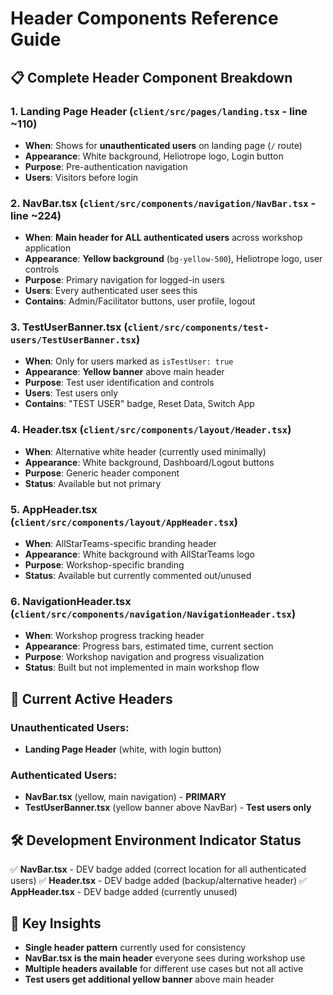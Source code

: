 # Header Components Reference Guide

## 📋 **Complete Header Component Breakdown**

### **1. Landing Page Header** (`client/src/pages/landing.tsx` - line ~110)
- **When**: Shows for **unauthenticated users** on landing page (`/` route)
- **Appearance**: White background, Heliotrope logo, Login button
- **Purpose**: Pre-authentication navigation
- **Users**: Visitors before login

### **2. NavBar.tsx** (`client/src/components/navigation/NavBar.tsx` - line ~224)
- **When**: **Main header for ALL authenticated users** across workshop application
- **Appearance**: **Yellow background** (`bg-yellow-500`), Heliotrope logo, user controls
- **Purpose**: Primary navigation for logged-in users
- **Users**: Every authenticated user sees this
- **Contains**: Admin/Facilitator buttons, user profile, logout

### **3. TestUserBanner.tsx** (`client/src/components/test-users/TestUserBanner.tsx`)
- **When**: Only for users marked as `isTestUser: true`
- **Appearance**: **Yellow banner** above main header
- **Purpose**: Test user identification and controls
- **Users**: Test users only
- **Contains**: "TEST USER" badge, Reset Data, Switch App

### **4. Header.tsx** (`client/src/components/layout/Header.tsx`)
- **When**: Alternative white header (currently used minimally)
- **Appearance**: White background, Dashboard/Logout buttons
- **Purpose**: Generic header component
- **Status**: Available but not primary

### **5. AppHeader.tsx** (`client/src/components/layout/AppHeader.tsx`)
- **When**: AllStarTeams-specific branding header
- **Appearance**: White background with AllStarTeams logo
- **Purpose**: Workshop-specific branding
- **Status**: Available but currently commented out/unused

### **6. NavigationHeader.tsx** (`client/src/components/navigation/NavigationHeader.tsx`)
- **When**: Workshop progress tracking header
- **Appearance**: Progress bars, estimated time, current section
- **Purpose**: Workshop navigation and progress visualization
- **Status**: Built but not implemented in main workshop flow

## 🎯 **Current Active Headers**

### **Unauthenticated Users:**
- **Landing Page Header** (white, with login button)

### **Authenticated Users:**
- **NavBar.tsx** (yellow, main navigation) - **PRIMARY**
- **TestUserBanner.tsx** (yellow banner above NavBar) - **Test users only**

## 🛠️ **Development Environment Indicator Status**

✅ **NavBar.tsx** - DEV badge added (correct location for all authenticated users)
✅ **Header.tsx** - DEV badge added (backup/alternative header)
✅ **AppHeader.tsx** - DEV badge added (currently unused)

## 📝 **Key Insights**
- **Single header pattern** currently used for consistency
- **NavBar.tsx is the main header** everyone sees during workshop use
- **Multiple headers available** for different use cases but not all active
- **Test users get additional yellow banner** above main header